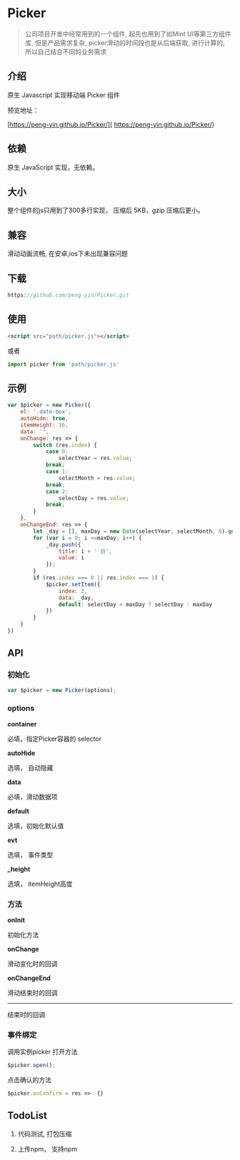 # Picker

> 公司项目开发中经常用到的一个组件, 起先也用到了如Mint UI等第三方组件库, 但是产品需求复杂, picker滑动的时间段也是从后端获取, 进行计算的, 所以自己结合不同的业务需求

## 介绍

原生 Javascript 实现移动端 Picker 组件

预览地址：

[https://peng-yin.github.io/Picker/]( https://peng-yin.github.io/Picker/)

## 依赖

原生 JavaScript 实现，无依赖。

## 大小

整个组件的js只用到了300多行实现， 压缩后 5KB，gzip 压缩后更小。

## 兼容

滑动动画流畅, 在安卓,ios下未出现兼容问题

## 下载

```js
https://github.com/peng-yin/Picker.git
```

## 使用

```html
<script src="path/picker.js"></script>
```

或者

```js
import picker from 'path/picker.js'
```

## 示例

```js
var $picker = new Picker({
    el: '.date-box',
    autoHide: true,
    itemHeight: 36,
    data: '',
    onChange: res => {
        switch (res.index) {
            case 0:
                selectYear = res.value;
            break;
            case 1:
                selectMonth = res.value;
            break;
            case 2:
                selectDay = res.value;
            break;
        }
    },
    onChangeEnd: res => {
        let _day = [], maxDay = new Date(selectYear, selectMonth, 0).getDate();
        for (var i = 0; i <=maxDay; i++) {
            _day.push({
                title: i + ' 日',
                value: i
            });
        }
        if (res.index === 0 || res.index === 1) {
            $picker.setItem({
                index: 2,
                data: _day,
                default: selectDay < maxDay ? selectDay : maxDay
            })
        }
    }
})
```

## API

### 初始化

```js
var $picker = new Picker(options);
```

### options

**container**

必填，指定Picker容器的 selector

**autoHide**

选填， 自动隐藏

**data**

必填，滑动数据项

**default**

选填，初始化默认值

**evt**

选填， 事件类型

**_height**

选填， itemHeight高度

### 方法

**onInit**

初始化方法

**onChange**

滑动变化时的回调

**onChangeEnd**

滑动结束时的回调

****

结束时的回调
### 事件绑定

调用实例picker 打开方法

```js
$picker.open();
```

点击确认的方法

```js
$picker.onConfirm = res =>  {}
```
## TodoList

1. 代码测试, 打包压缩

2. 上传npm， 支持npm


